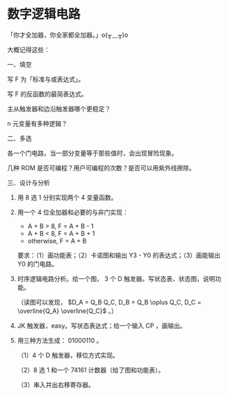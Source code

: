# 数字逻辑电路

「你才全加器，你全家都全加器。」o(╥﹏╥)o

大概记得这些：

一、填空

写 F 为「标准与或表达式」。

写 F 的反函数的最简表达式。

主从触发器和边沿触发器哪个更稳定？

n 元变量有多种逻辑？

二、多选

各一个门电路，当一部分变量等于那些值时，会出现冒险现象。

几种 ROM 是否可编程？用户可编程的次数？是否可以用紫外线擦除。

三、设计与分析

1. 用 8 选 1 分别实现两个 4 变量函数。

2. 用一个 4 位全加器和必要的与非门实现：

    - A + B > 8, F = A + B - 1
    - A + B < 8, F = A + B + 1
    - otherwise, F = A + B

    要求：（1）画功能表；（2）卡诺图和输出 Y3 - Y0 的表达式；（3）画能输出 Y0 的门电路。

3. 时序逻辑电路分析。给一个图， 3 个 D 触发器。写状态表、状态图，说明功能。

    （读图可以发现， $D_A = Q_B Q_C, D_B = Q_B \oplus Q_C, D_C = \overline{Q_A} \overline{Q_C}$ 。）

4. JK 触发器，easy。写状态表达式；给一个输入 CP ，画输出。

5. 用三种方法生成： 01000110 。

    （1）4 个 D 触发器，移位方式实现。

    （2）8 选 1 和一个 74161 计数器（给了图和功能表）。

    （3）串入并出右移寄存器。

